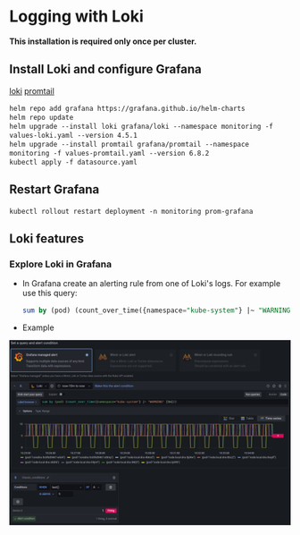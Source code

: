 # Logging with Loki

**This installation is required only once per cluster.**

## Install Loki and configure Grafana

[loki](https://artifacthub.io/packages/helm/grafana/loki)
[promtail](https://artifacthub.io/packages/helm/grafana/promtail)

```shell
helm repo add grafana https://grafana.github.io/helm-charts
helm repo update
helm upgrade --install loki grafana/loki --namespace monitoring -f values-loki.yaml --version 4.5.1
helm upgrade --install promtail grafana/promtail --namespace monitoring -f values-promtail.yaml --version 6.8.2
kubectl apply -f datasource.yaml
```

## Restart Grafana

```shell
kubectl rollout restart deployment -n monitoring prom-grafana
```

## Loki features

### Explore Loki in Grafana

* In Grafana create an alerting rule from one of Loki's logs. For example use this query:

  ```sql
  sum by (pod) (count_over_time({namespace="kube-system"} |~ "WARNING" [5m]))
  ```

* Example

![Loki Alerting Rule](img/loki-grafana-alert-rule.png)
